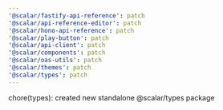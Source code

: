 ```yaml
---
'@scalar/fastify-api-reference': patch
'@scalar/api-reference-editor': patch
'@scalar/hono-api-reference': patch
'@scalar/play-button': patch
'@scalar/api-client': patch
'@scalar/components': patch
'@scalar/oas-utils': patch
'@scalar/themes': patch
'@scalar/types': patch
---
```


chore(types): created new standalone @scalar/types package
